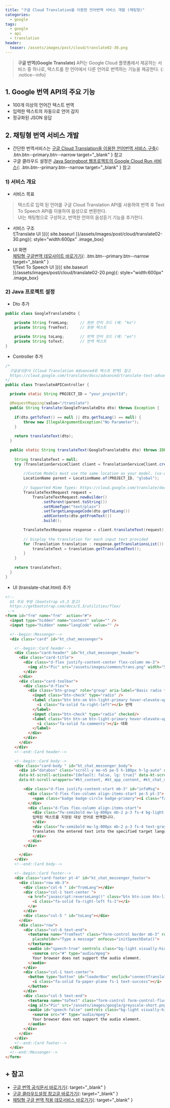 ```yaml
---
title: "구글 Cloud Translation을 이용한 언어번역 서비스 개발 (채팅형)"
categories: 
  - google
tags:
  - google
  - api
  - translation
header:
  teaser: /assets/images/post/cloud/translate02-30.png 
---
```


> **구글 번역(Google Translate)** API는 Google Cloud 플랫폼에서 제공하는 서비스 중 하나로, 텍스트를 한 언어에서 다른 언어로 번역하는 기능을 제공한다.
{: .notice--info}

<!-- 
![Translate UI ]({{ site.baseurl }}/assets/images/post/cloud/translate02-10.png){: style="width:600px" .image_box}  
-->

## 1. Google 번역 API의 주요 기능
  +  100개 이상의 언어간 텍스트 번역 
  +  입력한 텍스트의 자동으로 언어 감지
  +  정규화된 JSON 응답  

## 2. 채팅형 번역 서비스 개발

  + 간단한 번역서비스는 [구글 Cloud Translation을 이용한 언어번역 서비스 구축](/google/google-api-translate/){: .btn.btn--primary.btn--narrow target="_blank" } 참고    
  + 구글 클라우드 설정은 [Java Springboot 웹프로젝트의 Google Cloud Run 서비스](/google/google-run-10/){: .btn.btn--primary.btn--narrow target="_blank" } 참고

### 1) 서비스 개요
  + 서비스 목표    
  > 텍스트로 입력 된 언어를 구글 Cloud Translation API를 사용하여 번역 후 Text To Speech API를 이용하여 음성으로 변환한다.    
  > UI는 채팅형으로 구성하고, 번역한 언어의 음성듣기 기능을 추가한다.

  + 서비스 구조    
    ![Translate UI ]({{ site.baseurl }}/assets/images/post/cloud/translate02-30.png){: style="width:600px" .image_box}
  
  + UI 화면    
  [채팅형 구글번역 데모사이트 바로가기](https://ondago365.web.app/play/translate-chat.html){: .btn.btn--primary.btn--narrow target="_blank" }    
  ![Text To Speech UI ]({{ site.baseurl }}/assets/images/post/cloud/translate02-20.png){: style="width:600px" .image_box}  

### 2) Java 프로젝트 설정

  + Dto 추가    

```java    
public class GoogleTranslateDto {

    private String fromLang;     // 원본 언어 코드 (예: "ko")   
    private String fromText;     // 원본 텍스트
    
    private String toLang;       // 번역 언어 코드 (예: "en")
    private String toText;       // 번역 텍스트
}
```

  + Controller 추가    

```java  
/*
  구글공식문서 [Cloud Translation Advanced로 텍스트 번역] 참고
  https://cloud.google.com/translate/docs/advanced/translate-text-advance
*/
public class TranslateAPIController {

  private static String PROJECT_ID = "your_projectId";

  @RequestMapping(value="/translate")
  public String translate(GoogleTranslateDto dto) throws Exception {
      
    if(dto.getToText() == null || dto.getToLang() == null) {
        throw new IllegalArgumentException("No Parameter");             
    }        
    
    return translateText(dto);
  } 

  public static String translateText(GoogleTranslateDto dto) throws IOException {
        
    String translateText = null;    
    try (TranslationServiceClient client = TranslationServiceClient.create()) {
        
        //Custom Models must use the same location as your model. (us-central1)
        LocationName parent = LocationName.of(PROJECT_ID, "global");
                
        // Supported Mime Types: https://cloud.google.com/translate/docs/supported-formats
        TranslateTextRequest request =
            TranslateTextRequest.newBuilder()
                .setParent(parent.toString())
                .setMimeType("text/plain")
                .setTargetLanguageCode(dto.getToLang())
                .addContents(dto.getFromText())
                .build();

        TranslateTextResponse response = client.translateText(request);
        
        // Display the translation for each input text provided
        for (Translation translation : response.getTranslationsList()) {                
            translateText = translation.getTranslatedText();
        }
    }
   
    return translateText;  
  }    
}
```

  + UI (translate-chat.html) 추가    

```html    
<!-- 
  UI 주요 부분 (bootstrap v5.3 참고)
  https://getbootstrap.com/docs/5.3/utilities/flex/
 -->
<form id="frm" name="frm"  action="#">
  <input type="hidden" name="content" value="" />
  <input type="hidden" name="langCode" value="" />

  <!--begin::Messenger-->
  <div class="card" id="kt_chat_messenger">

    <!--begin::Card header-->
    <div class="card-header" id="kt_chat_messenger_header">
      <div class="card-title">
        <div class="d-flex justify-content-center flex-column me-3">
          <img alt="Pic" src="/assets/images/common/trans.png" width="50px"/> Google 번역
        </div>
      </div>
      <div class="card-toolbar">
        <div class="d-flex">
          <div class="btn-group" role="group" aria-label="Basic radio toggle button group">
            <input class="btn-check" type="radio" />
            <label class="btn btn-sm btn-light-primary hover-elevate-up" for="trans" onclick="goHref('/play/translate.html')">
              <i class="fa-solid fa-right-left"></i> 번역
            </label>
            <input class="btn-check" type="radio" checked/>
            <label class="btn btn-sm btn-light-primary hover-elevate-up" for="chat" onclick="goHref('')">
              <i class="fa-solid fa-comments"></i> 대화
            </label>
          </div>  
        </div>                    
      </div>
    </div>
    <!--end::Card header-->

    <!--begin::Card body-->
    <div class="card-body " id="kt_chat_messenger_body">
      <div id="databox" class="scroll-y me-n5 pe-5 h-100px h-lg-auto" data-kt-element="messages" data-kt-scroll="true" 
      data-kt-scroll-activate="{default: false, lg: true}" data-kt-scroll-max-height="auto" 
      data-kt-scroll-wrappers="#kt_content, #kt_app_content, #kt_chat_messenger_body" data-kt-scroll-offset="5px">

        <div class="d-flex justify-content-start mb-3" id="infoMsg">
          <div class="d-flex flex-column align-items-start pe-5 pt-3">
            <span class="badge badge-circle badge-primary"><i class="fa-solid fa-info text-white"></i></span>
          </div>
          <div class="d-flex flex-column align-items-start">        
            <div class="fw-semibold mw-lg-800px mb-2 p-3 fs-4 bg-light-primary rounded text-gray-900">
            입력된 텍스트를 지정된 대상 언어로 번역합니다.                
            </div>
            <div class="fw-semibold mw-lg-800px mb-2 p-3 fs-4 text-gray-600 ">    
            Translates the entered text into the specified target language.  
            </div>
          </div>      
        </div>

      </div>
    </div>
    <!--end::Card body-->  

    <!--begin::Card footer-->
    <div class="card-footer pt-4" id="kt_chat_messenger_footer">
      <div class="row mb-3">
        <div class="col-6 " id="fromLang"></div>
        <div class="col-1 text-center ">
          <a href="javascript:reverseLang()" class="btn btn-icon btn-light-secondary">
            <i class="fa-solid fa-right-left fs-1"></i>
          </a>                      
        </div>
        <div class="col-5 " id="toLang"></div>                        
      </div>
      <div class="row">
        <div class="col-6 text-end">
          <textarea name="fromText" class="form-control border mb-3" rows="3" data-kt-element="input" 
            placeholder="Type a message" onfocus="initSpeechData()">
          </textarea>
          <audio id="speech-true" controls class="bg-light visually-hidden">                
            <source src="#" type="audio/mpeg">
            Your browser does not support the audio element.
          </audio> 
        </div>
        <div class="col-1 text-center">
          <button type="button" id="loaderBox" onclick="connectTranslate()"  class="btn btn-icon btn-light-secondary" data-kt-element="send" >
            <i class="fa-solid fa-paper-plane fs-1 text-success"></i>
          </button>
        </div>  
        <div class="col-5 text-end">
          <textarea name="toText" class="form-control form-control-flush form-control-solid rounded mb-5" rows="3"></textarea>
          <img alt="Pic" src="/assets/images/google/greyscale-short.png" class="py-5"/>
          <audio id="speech-false" controls class="bg-light visually-hidden">                
            <source src="#" type="audio/mpeg">
            Your browser does not support the audio element.
          </audio>                           
        </div>                                         
      </div>
    </div>
    <!--end::Card footer-->
  </div>
  <!--end::Messenger-->
</form>    
```    

## + 참고

+ [구글 번역 공식문서 바로가기](https://cloud.google.com/translate/docs/setup){: target="_blank" }
+ [구글 클라우드설정 참고글 바로가기](/google/google-run-10/){: target="_blank" }
+ [채팅형 구글 번역 적용 데모서비스 바로가기](https://ondago365.web.app/play/translate-chat.html){: target="_blank" }




